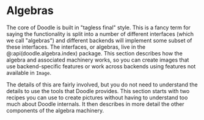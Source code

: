 # Algebras

The core of Doodle is built in "tagless final" style. This is a fancy term for saying the functionality is split into a number of different interfaces (which we call "algebras") and different backends will implement some subset of these interfaces. The interfaces, or algebras, live in the @:api(doodle.algebra.index) package. This section describes how the algebra and associated machinery works, so you can create images that use backend-specific features or work across backends using features not available in `Image`.

The details of this are fairly involved, but you do not need to understand the details to use the tools that Doodle provides. This section starts with two recipes you can use to create pictures without having to understand too much about Doodle internals. It then describes in more detail the other components of the algebra machinery.


